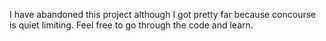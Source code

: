 I have abandoned this project although I got pretty far because concourse is quiet limiting. Feel free to go through the code and learn.
